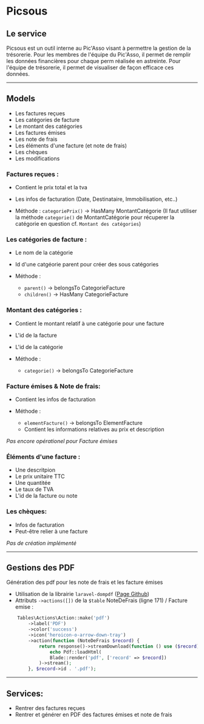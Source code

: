 # Picsous

## Le service

Picsous est un outil interne au Pic'Asso visant à permettre la gestion de la trésorerie. Pour les membres de l'équipe du Pic'Asso, il permet de 
remplir les données financières pour chaque perm réalisée en astreinte. Pour l'équipe de trésorerie, il permet de visualiser de façon efficace ces données.

___

## Models

- Les factures reçues
- Les catégories de facture
- Le montant des catégories
- Les factures émises
- Les note de frais
- Les éléments d'une facture (et note de frais)
- Les chèques
- Les modifications

### Factures reçues :

- Contient le prix total et la tva
- Les infos de facturation (Date, Destinataire, Immobilisation, etc..)

- Méthode : `categoriePrix()` -> HasMany MontantCatégorie (Il faut utiliser la méthode `categorie()` de MontantCatégorie pour récuperer la catégorie en question cf. `Montant des catégories`)

### Les catégories de facture :

- Le nom de la catégorie
- Id d'une catgéorie parent pour créer des sous catégories

- Méthode : 
  - `parent()` -> belongsTo CategorieFacture
  - `children()` -> HasMany CategorieFacture

### Montant des catégories :

- Contient le montant relatif à une catégorie pour une facture
- L'id de la facture
- L'id de la catégorie

- Méthode :
    - `categorie()` -> belongsTo CategorieFacture

### Facture émises & Note de frais:

- Contient les infos de facturation

- Méthode :
    - `elementFacture()` -> belongsTo ElementFacture
    - Contient les informations relatives au prix et description 

*Pas encore opérationel pour Facture émises*

### Éléments d'une facture :

- Une descritpion 
- Le prix unitaire TTC
- Une quantitée
- Le taux de TVA
- L'id de la facture ou note 

### Les chèques:

- Infos de facturation
- Peut-être relier à une facture 

*Pas de création implémenté*

___

## Gestions des PDF

Génération des pdf pour les note de frais et les facture émises

- Utilisation de la librairie `laravel-dompdf` ([Page Github](https://github.com/barryvdh/laravel-dompdf))
- Attributs `->actions([])` de la `$table` NoteDeFrais (ligne 171) / Facture emise :

```php
    Tables\Actions\Action::make('pdf')
        ->label('PDF')
        ->color('success')
        ->icon('heroicon-o-arrow-down-tray')
        ->action(function (NoteDeFrais $record) {
            return response()->streamDownload(function () use ($record) {
                echo Pdf::loadHtml(
                Blade::render('pdf', ['record' => $record])
            )->stream();
        }, $record->id . '.pdf');
```

___

## Services:
- Rentrer des factures reçues
- Rentrer et générer en PDF des factures émises et note de frais
